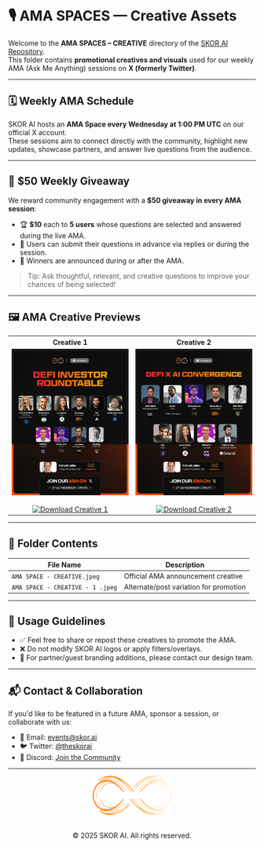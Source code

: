 
# 🎙️ AMA SPACES — Creative Assets

Welcome to the **AMA SPACES – CREATIVE** directory of the [SKOR AI Repository](https://github.com/TheSkorAI/SKOR-AI).  
This folder contains **promotional creatives and visuals** used for our weekly AMA (Ask Me Anything) sessions on **X (formerly Twitter)**.

---

## 🗓️ Weekly AMA Schedule

SKOR AI hosts an **AMA Space every Wednesday at 1:00 PM UTC** on our official X account.  
These sessions aim to connect directly with the community, highlight new updates, showcase partners, and answer live questions from the audience.

---

## 🎁 $50 Weekly Giveaway

We reward community engagement with a **$50 giveaway in every AMA session**:

- 🏆 **$10** each to **5 users** whose questions are selected and answered during the live AMA.
- 💬 Users can submit their questions in advance via replies or during the session.
- 📢 Winners are announced during or after the AMA.

> Tip: Ask thoughtful, relevant, and creative questions to improve your chances of being selected!

---

## 🖼️ AMA Creative Previews

<div align="center">

<table>
  <tr>
    <th>Creative 1</th>
    <th>Creative 2</th>
  </tr>
  <tr>
    <td align="center">
      <img src="./AMA%20SPACE%20-%20CREATIVE.jpeg" alt="AMA Space Creative 1" width="360"/><br><br>
      <a href="./AMA%20SPACE%20-%20CREATIVE.jpeg">
        <img src="https://img.shields.io/badge/Download-Creative%201-007BFF?style=for-the-badge&logo=download" alt="Download Creative 1"/>
      </a>
    </td>
    <td align="center">
      <img src="./AMA%20SPACE%20-%20CREATIVE%20-%201%20.jpeg" alt="AMA Space Creative 2" width="360"/><br><br>
      <a href="./AMA%20SPACE%20-%20CREATIVE%20-%201%20.jpeg">
        <img src="https://img.shields.io/badge/Download-Creative%202-007BFF?style=for-the-badge&logo=download" alt="Download Creative 2"/>
      </a>
    </td>
  </tr>
</table>

</div>

---

## 📂 Folder Contents

| File Name                         | Description                              |
|----------------------------------|------------------------------------------|
| `AMA SPACE - CREATIVE.jpeg`      | Official AMA announcement creative       |
| `AMA SPACE - CREATIVE - 1 .jpeg` | Alternate/post variation for promotion   |

---

## 📐 Usage Guidelines

- ✅ Feel free to share or repost these creatives to promote the AMA.
- ❌ Do not modify SKOR AI logos or apply filters/overlays.
- 🎨 For partner/guest branding additions, please contact our design team.

---

## 📬 Contact & Collaboration

If you'd like to be featured in a future AMA, sponsor a session, or collaborate with us:

- 📧 Email: [events@skor.ai](mailto:events@skor.ai)  
- 🐦 Twitter: [@theskorai](https://twitter.com/theskorai)  
- 💬 Discord: [Join the Community](https://discord.gg/yourdiscord)

---

<p align="center">
  <img src="https://github.com/TheSkorAI/SKOR-AI/raw/main/SKOR%20AI%20Agents%20Logo%20(Primary).png" alt="SKOR AI Logo" width="160" />
</p>

<p align="center">
  © 2025 SKOR AI. All rights reserved.
</p>
